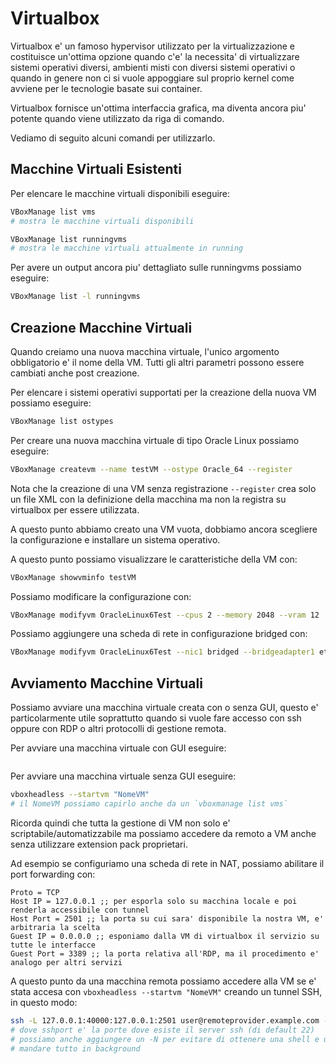 # Virtualbox

Virtualbox e' un famoso hypervisor utilizzato per la virtualizzazione
e costituisce un'ottima opzione quando c'e' la necessita' di virtualizzare
sistemi operativi diversi, ambienti misti con diversi sistemi operativi o 
quando in genere non ci si vuole appoggiare sul proprio kernel come avviene
per le tecnologie basate sui container.

Virtualbox fornisce un'ottima interfaccia grafica, ma diventa ancora piu' potente
quando viene utilizzato da riga di comando.

Vediamo di seguito alcuni comandi per utilizzarlo.

## Macchine Virtuali Esistenti

Per elencare le macchine virtuali disponibili eseguire:
```sh
VBoxManage list vms
# mostra le macchine virtuali disponibili
```

```sh
VBoxManage list runningvms
# mostra le macchine virtuali attualmente in running
```
Per avere un output ancora piu' dettagliato sulle runningvms possiamo eseguire:
```sh
VBoxManage list -l runningvms
```

## Creazione Macchine Virtuali

Quando creiamo una nuova macchina virtuale, l'unico argomento obbligatorio e' il nome della VM.
Tutti gli altri parametri possono essere cambiati anche post creazione.

Per elencare i sistemi operativi supportati per la creazione della nuova VM possiamo eseguire:
```sh
VBoxManage list ostypes
```

Per creare una nuova macchina virtuale di tipo Oracle Linux possiamo eseguire:
```sh
VBoxManage createvm --name testVM --ostype Oracle_64 --register
```
Nota che la creazione di una VM senza registrazione `--register` crea
solo un file XML con la definizione della macchina ma non la registra
su virtualbox per essere utilizzata.

A questo punto abbiamo creato una VM vuota, dobbiamo ancora scegliere
la configurazione e installare un sistema operativo.

A questo punto possiamo visualizzare le caratteristiche della VM con:
```sh
VBoxManage showvminfo testVM
```
Possiamo modificare la configurazione con:
```sh
VBoxManage modifyvm OracleLinux6Test --cpus 2 --memory 2048 --vram 12
```

Possiamo aggiungere una scheda di rete in configurazione bridged con:
```sh
VBoxManage modifyvm OracleLinux6Test --nic1 bridged --bridgeadapter1 eth0
```


## Avviamento Macchine Virtuali

Possiamo avviare una macchina virtuale creata con o senza GUI, questo e' 
particolarmente utile soprattutto quando si vuole fare accesso con ssh
oppure con RDP o altri protocolli di gestione remota.


Per avviare una macchina virtuale con GUI eseguire:
```sh
```

Per avviare una macchina virtuale senza GUI eseguire:
```sh
vboxheadless --startvm "NomeVM"
# il NomeVM possiamo capirlo anche da un `vboxmanage list vms`
```


Ricorda quindi che tutta la gestione di VM non solo e' scriptabile/automatizzabile
ma possiamo accedere da remoto a VM anche senza utilizzare extension pack proprietari.

Ad esempio se configuriamo una scheda di rete in NAT, possiamo abilitare il port
forwarding con:
```config
Proto = TCP
Host IP = 127.0.0.1 ;; per esporla solo su macchina locale e poi renderla accessibile con tunnel
Host Port = 2501 ;; la porta su cui sara' disponibile la nostra VM, e' arbitraria la scelta
Guest IP = 0.0.0.0 ;; esponiamo dalla VM di virtualbox il servizio su tutte le interfacce
Guest Port = 3389 ;; la porta relativa all'RDP, ma il procedimento e' analogo per altri servizi
```

A questo punto da una macchina remota possiamo accedere alla VM se e' stata accesa con
`vboxheadless --startvm "NomeVM"` creando un tunnel SSH, in questo modo:
```sh
ssh -L 127.0.0.1:40000:127.0.0.1:2501 user@remoteprovider.example.com -p <sshport>
# dove sshport e' la porte dove esiste il server ssh (di default 22)
# possiamo anche aggiungere un -N per evitare di ottenere una shell e un -f per 
# mandare tutto in background
```
